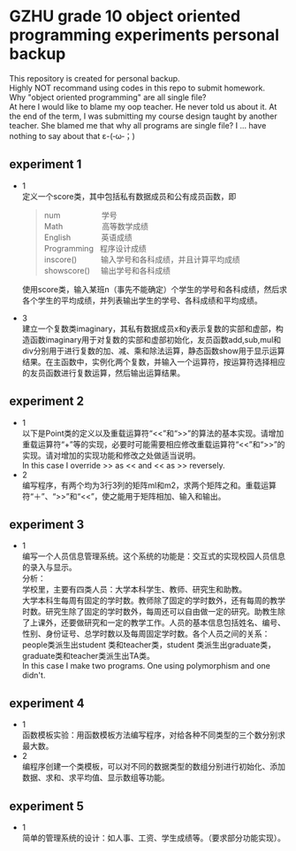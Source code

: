 GZHU grade 10 object oriented programming experiments personal backup  
====
This repository is created for personal backup.  
Highly NOT recommand using codes in this repo to submit homework.  
Why "object oriented programming" are all single file?  
At here I would like to blame my oop teacher. He never told us about it. At the end of the term, I was submitting my course design taught by another teacher. She blamed me that why all programs are single file? I ... have nothing to say about that ε-(‐ω‐；)

experiment 1  
---
* 1  
  定义一个score类，其中包括私有数据成员和公有成员函数，即  
  >num &nbsp;&nbsp;&nbsp;&nbsp;&nbsp;&nbsp;&nbsp;&nbsp;&nbsp;&nbsp;&nbsp;&nbsp;&nbsp;&nbsp;&nbsp;&nbsp;&nbsp;&nbsp;学号  
  >Math &nbsp;&nbsp;&nbsp;&nbsp;&nbsp;&nbsp;&nbsp;&nbsp;&nbsp;&nbsp;&nbsp;&nbsp;&nbsp;&nbsp;&nbsp;&nbsp;&nbsp;高等数学成绩  
  >English &nbsp;&nbsp;&nbsp;&nbsp;&nbsp;&nbsp;&nbsp;&nbsp;&nbsp;&nbsp;&nbsp;&nbsp;&nbsp;英语成绩  
  >Programming &nbsp;&nbsp;程序设计成绩  
  >inscore() &nbsp;&nbsp;&nbsp;&nbsp;&nbsp;&nbsp;&nbsp;&nbsp;&nbsp;&nbsp;输入学号和各科成绩，并且计算平均成绩  
  >showscore() &nbsp;&nbsp;&nbsp;&nbsp;输出学号和各科成绩

  使用score类，输入某班n（事先不能确定）个学生的学号和各科成绩，然后求各个学生的平均成绩，并列表输出学生的学号、各科成绩和平均成绩。  

* 3  
建立一个复数类imaginary，其私有数据成员x和y表示复数的实部和虚部，构造函数imaginary用于对复数的实部和虚部初始化，友员函数add,sub,mul和div分别用于进行复数的加、减、乘和除法运算，静态函数show用于显示运算结果。在主函数中，实例化两个复数，并输入一个运算符，按运算符选择相应的友员函数进行复数运算，然后输出运算结果。

experiment 2  
----
* 1  
  以下是Point类的定义以及重载运算符“<<”和“>>”的算法的基本实现。请增加重载运算符“+”等的实现，必要时可能需要相应修改重载运算符“<<”和“>>”的实现。请对增加的实现功能和修改之处做适当说明。  
  In this case I override >> as << and << as >> reversely.  
* 2  
  编写程序，有两个均为3行3列的矩阵ml和m2，求两个矩阵之和。重载运算符“＋”、“>>”和“<<”，使之能用于矩阵相加、输入和输出。  

experiment 3  
----
* 1  
编写一个人员信息管理系统。这个系统的功能是：交互式的实现校园人员信息的录入与显示。  
分析：  
学校里，主要有四类人员：大学本科学生、教师、研究生和助教。  
大学本科生每周有固定的学时数。教师除了固定的学时数外，还有每周的教学时数。研究生除了固定的学时数外，每周还可以自由做一定的研究。助教生除了上课外，还要做研究和一定的教学工作。人员的基本信息包括姓名、编号、性别、身份证号、总学时数以及每周固定学时数。各个人员之间的关系： people类派生出student 类和teacher类，student 类派生出graduate类， graduate类和teacher类派生出TA类。  
In this case I make two programs. One using polymorphism and one didn't.  

experiment 4  
----
* 1  
  函数模板实验：用函数模板方法编写程序，对给各种不同类型的三个数分别求最大数。  
* 2  
  编程序创建一个类模板，可以对不同的数据类型的数组分别进行初始化、添加数据、求和、求平均值、显示数组等功能。  

experiment 5
----
* 1  
简单的管理系统的设计：如人事、工资、学生成绩等。（要求部分功能实现）。
